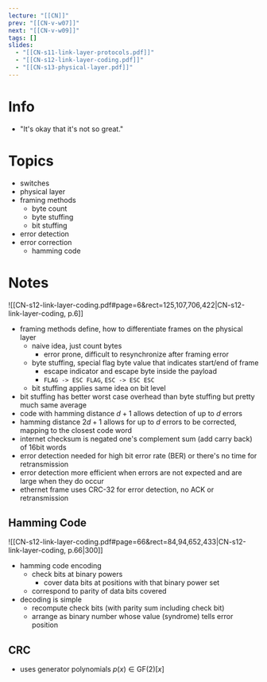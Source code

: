```yaml
---
lecture: "[[CN]]"
prev: "[[CN-v-w07]]"
next: "[[CN-v-w09]]"
tags: []
slides:
  - "[[CN-s11-link-layer-protocols.pdf]]"
  - "[[CN-s12-link-layer-coding.pdf]]"
  - "[[CN-s13-physical-layer.pdf]]"
---
```



# Info
- "It's okay that it's not so great."


# Topics
- switches
- physical layer
- framing methods
	- byte count
	- byte stuffing
	- bit stuffing
- error detection
- error correction
	- hamming code


# Notes
![[CN-s12-link-layer-coding.pdf#page=6&rect=125,107,706,422|CN-s12-link-layer-coding, p.6]] 
- framing methods define, how to differentiate frames on the physical layer
	- naive idea, just count bytes
		- error prone, difficult to resynchronize after framing error
	- byte stuffing, special flag byte value that indicates start/end of frame
    	- escape indicator and escape byte inside the payload
    	- `FLAG -> ESC FLAG`, `ESC -> ESC ESC` 
	- bit stuffing applies same idea on bit level
- bit stuffing has better worst case overhead than byte stuffing but pretty much same average
- code with hamming distance $d + 1$ allows detection of up to $d$ errors
- hamming distance $2d + 1$ allows for up to $d$ errors to be corrected, mapping to the closest code word
- internet checksum is negated one's complement sum (add carry back) of 16bit words 
- error detection needed for high bit error rate (BER) or there's no time for retransmission
- error detection more efficient when errors are not expected and are large when they do occur
- ethernet frame uses CRC-32 for error detection, no ACK or retransmission

## Hamming Code
![[CN-s12-link-layer-coding.pdf#page=66&rect=84,94,652,433|CN-s12-link-layer-coding, p.66|300]]
- hamming code encoding
	- check bits at binary powers
    	- cover data bits at positions with that binary power set
	- correspond to parity of data bits covered
- decoding is simple
	- recompute check bits (with parity sum including check bit)
	- arrange as binary number whose value (syndrome) tells error position

## CRC
- uses generator polynomials $p(x) \in \mathrm{GF}(2)[x]$